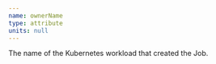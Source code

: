 ```yaml
---
name: ownerName
type: attribute
units: null
---
```


The name of the Kubernetes workload that created the Job.
